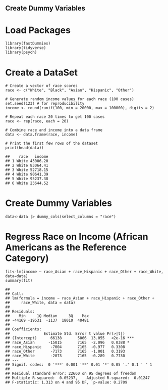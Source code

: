 ## Create Dummy Variables

# Load Packages

    library(fastDummies)
    library(tidyverse)
    library(psych)

# Create a DataSet

    # Create a vector of race scores
    race <- c("White", "Black", "Asian", "Hispanic", "Other")

    # Generate random income values for each race (100 cases)
    set.seed(123) # for reproducibility
    income <- round(runif(100, min = 20000, max = 100000), digits = 2)

    # Repeat each race 20 times to get 100 cases
    race <- rep(race, each = 20)

    # Combine race and income into a data frame
    data <- data.frame(race, income)

    # Print the first few rows of the dataset
    print(head(data))

    ##    race   income
    ## 1 White 43006.20
    ## 2 White 83064.41
    ## 3 White 52718.15
    ## 4 White 90641.39
    ## 5 White 95237.38
    ## 6 White 23644.52

# Create Dummy Variables

    data<-data |> dummy_cols(select_columns = "race")

# Regress Race on Income (African Americans as the Reference Category)

    fit<-lm(income ~ race_Asian + race_Hispanic + race_Other + race_White, data=data)
    summary(fit)

    ## 
    ## Call:
    ## lm(formula = income ~ race_Asian + race_Hispanic + race_Other + 
    ##     race_White, data = data)
    ## 
    ## Residuals:
    ##    Min     1Q Median     3Q    Max 
    ## -44169 -19531  -1137  18010  40481 
    ## 
    ## Coefficients:
    ##               Estimate Std. Error t value Pr(>|t|)    
    ## (Intercept)      66138       5066  13.055   <2e-16 ***
    ## race_Asian      -15015       7165  -2.096   0.0388 *  
    ## race_Hispanic    -7004       7165  -0.977   0.3308    
    ## race_Other       -7173       7165  -1.001   0.3193    
    ## race_White       -2073       7165  -0.289   0.7730    
    ## ---
    ## Signif. codes:  0 '***' 0.001 '**' 0.01 '*' 0.05 '.' 0.1 ' ' 1
    ## 
    ## Residual standard error: 22660 on 95 degrees of freedom
    ## Multiple R-squared:  0.05237,    Adjusted R-squared:  0.01247 
    ## F-statistic: 1.313 on 4 and 95 DF,  p-value: 0.2709
